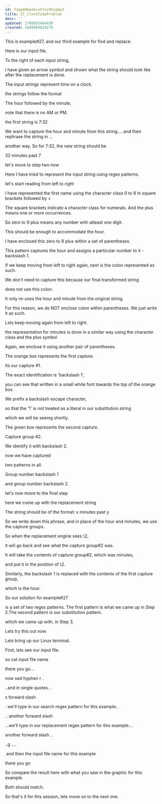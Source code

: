 ```yaml
---
id: fzqq40meokvvh7xc9kswbp3
title: 27_ClockTimeProblem
desc: ''
updated: 1700055464438
created: 1699969615270
---
```

This is example#27, and our third example for find and replace.

Here is our input file.

To the right of each input string,

I have given an arrow symbol and shown what the string should look like after the replacement is done.

The input strings represent time on a clock.

the strings follow the format

The hour followed by the minute,

note that there is no AM or PM.

the first string is 7:32

We want to capture the hour and minute from this string.....and then rephrase the string in ...

another way. So for 7:32, the new string should be

32 minutes past 7

let's move to step two now

Here I have tried to represent the input string using regex patterns.

let's start reading from left to right

I have represented the first name using the character class 0 to 9 in square brackets followed by +

The square brackets indicate a character class for numerals. And the plus means one or more occurrences.

So zero to 9 plus means any number with atleast one digit.

This should be enough to accommodate the hour.

I have enclosed this zero to 9 plus within a set of parentheses.

This pattern captures the hour and assigns a particular number to it - backslash 1.

If we keep moving from left to right again, next is the colon represented as such.

We don't need to capture this because our final transformed string

does not use this colon.

It only re-uses the hour and minute from the original string.

For this reason, we do NOT enclose colon within parentheses. We just write it as such.

Lets keep moving again from left to right.

the representation for minutes is done in a similar way using the character class and the plus symbol

Again, we enclose it using another pair of parentheses.

The orange box represents the first capture.

Its our capture #1.

The exact identification is 'backslash 1',

you can see that written in a small white font towards the top of the orange box.

We prefix a backslash escape character,

so that the '1' is not treated as a literal in our substitution string

which we will be seeing shortly.

The green box represents the second capture.

Capture group #2.

We identify it with backslash 2.

now we have captured

two patterns in all.

Group number backslash 1

and group number backslash 2.

let's now move to the final step

here we come up with the replacement string

The string should be of the format: x minutes past y

So we write down this phrase, and in place of the hour and minutes, we use the capture groups.

So when the replacement engine sees \2,

it will go back and see what the capture group#2 was.

It will take the contents of capture group#2, which was minutes,

and put it in the position of \2.

Similarly, the backslash 1 is replaced with the contents of the first capture group,

which is the hour.

So our solution for example#27

is a set of two regex patterns. The first pattern is what we came up in Step 2.The second pattern is our substitution pattern.

which we came up with, in Step 3.

Lets try this out now.

Lets bring up our Linux terminal.

First, lets see our input file.

so cat input file name

there you go...

now sed hyphen r .

..and in single quotes...

s forward slash

. we'll type in our search regex pattern for this example..

.. another forward slash

...we'll type in our replacement regex pattern for this example....

another forward slash ..

..g ....

.and then the input file name for this example

there you go

So compare the result here with what you saw in the graphic for this example.

Both should match.

So that's it for this session, lets move on to the next one.